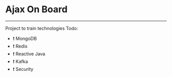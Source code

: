 # Ajax On Board

-----
Project to train technologies 
Todo: 
- :exclamation: MongoDB
- :exclamation: Redis
- :exclamation: Reactive Java
- :exclamation: Kafka
- :exclamation: Security
